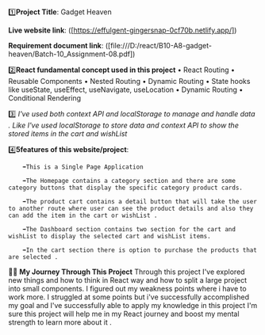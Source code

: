 1️⃣**Project Title**: Gadget Heaven

**Live website link**: ([https://effulgent-gingersnap-0cf70b.netlify.app/])

**Requirement document link**: ([file:///D:/react/B10-A8-gadget-heaven/Batch-10_Assignment-08.pdf])

2️⃣**React fundamental concept used in this project**
    • React Routing
    • Reusable Components
    • Nested Routing
    • Dynamic Routing
    • State hooks like useState, useEffect, useNavigate, useLocation
    • Dynamic Routing
    • Conditional Rendering

3️⃣ *I've used both context API and localStorage to manage and handle data . Like I've used localStorage to store data and context API to show the stored items in the cart and wishList*

4️⃣**5features of this website/project**: 

        ➡️This is a Single Page Application

        ➡️The Homepage contains a category section and there are some category buttons that display the specific category product cards.

        ➡️The product cart contains a detail button that will take the user to another route where user can see the product details and also they can add the item in the cart or wishList .

        ➡️The Dashboard section contains two section for the cart and wishList to display the selected cart and wishList items. 

        ➡️In the cart section there is option to purchase the products that are selected .


🥇🥇 **My Journey Through This Project**
    Through this project I've explored new things and how to think in React way and how to split a large project into small components. I figured out my weakness points where i have to work more. I struggled at some points but i've successfully accomplished my goal and I've successfully able to apply my knowledge in this project I'm sure this project will help me in my React journey and boost my mental strength to learn more about it .    